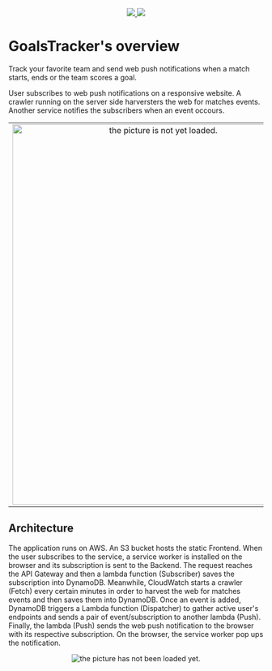 <p align="center">
  <a href="https://travis-ci.org/andrelopesmds/goalstrackerproject">
    <img src="https://travis-ci.org/andrelopesmds/goalstrackerproject.svg?branch=master">
  </a>
  <a href="https://codeclimate.com/github/andrelopesmds/goalstrackerproject/maintainability">
    <img src="https://api.codeclimate.com/v1/badges/35545823d65095d487ae/maintainability"/>
  </a>
</p>

# GoalsTracker's overview

Track your favorite team and send web push notifications when a match starts, ends or the team scores a goal.

User subscribes to web push notifications on a responsive website. A crawler running on the server side harversters the web for matches events. Another service notifies the subscribers when an event occours.

<table cellspacing="0" cellpadding="0" style="border-collapse: collapse; border: none;">
  <tr>
    <td align="center" valign="center">
      <img src="images/subscription.jpg" alt="the picture is not yet loaded." style="height:750px; width:580px;"/>
      <br />
    </td>
    <td align="center" valign="center">
      <img src="images/message.jpg" alt="the picture is not yet loaded." style="height:750px; width:580px;"/>
      <br />
    </td>
  </tr>
</table>

## Architecture

The application runs on AWS. An S3 bucket hosts the static Frontend. When the user subscribes to the service, a service worker is installed on the browser and its subscription is sent to the Backend. The request reaches the API Gateway and then a lambda function (Subscriber) saves the subscription into DynamoDB. Meanwhile, CloudWatch starts a crawler (Fetch) every certain minutes in order to harvest the web for matches events and then saves them into DynamoDB. Once an event is added, DynamoDB triggers a Lambda function (Dispatcher) to gather active user's endpoints and sends a pair of event/subscription to another lambda (Push). Finally, the lambda (Push) sends the web push notification to the browser with its respective subscription. On the browser, the service worker pop ups the notification.

<p align="center">
  <img src="images/architecture.png" alt="the picture has not been loaded yet."/>
</p>
